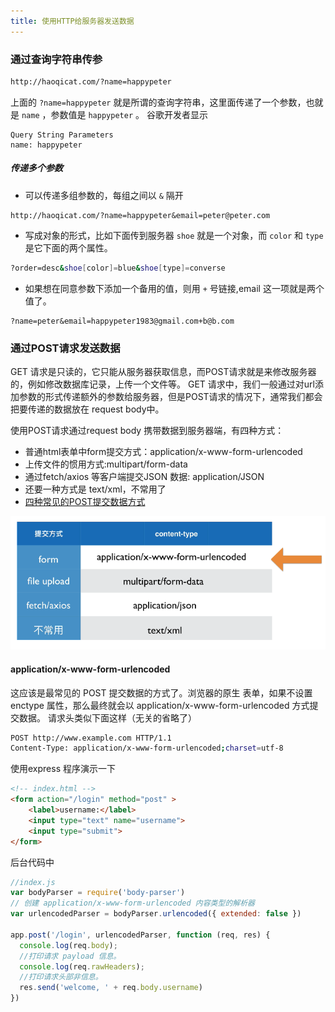 ```yaml
---
title: 使用HTTP给服务器发送数据
---
```


### 通过查询字符串传参

```html
http://haoqicat.com/?name=happypeter
```
上面的 `?name=happypeter` 就是所谓的查询字符串，这里面传递了一个参数，也就是 `name` ，参数值是 `happypeter` 。
谷歌开发者显示

```
Query String Parameters
name: happypeter
```

##### 传递多个参数

- 可以传递多组参数的，每组之间以 `&` 隔开

```
http://haoqicat.com/?name=happypeter&email=peter@peter.com
```

- 写成对象的形式，比如下面传到服务器 `shoe` 就是一个对象，而 `color` 和 `type` 是它下面的两个属性。

```bash
?order=desc&shoe[color]=blue&shoe[type]=converse
```

- 如果想在同意参数下添加一个备用的值，则用 `+` 号链接,email 这一项就是两个值了。

```
?name=peter&email=happypeter1983@gmail.com+b@b.com
```

### 通过POST请求发送数据

GET 请求是只读的，它只能从服务器获取信息，而POST请求就是来修改服务器的，例如修改数据库记录，上传一个文件等。
GET 请求中，我们一般通过对url添加参数的形式传递额外的参数给服务器，但是POST请求的情况下，通常我们都会把要传递的数据放在 request body中。

使用POST请求通过request body 携带数据到服务器端，有四种方式：

- 普通html表单中form提交方式：application/x-www-form-urlencoded
- 上传文件的惯用方式:multipart/form-data
- 通过fetch/axios 等客户端提交JSON 数据: application/JSON
- 还要一种方式是 text/xml，不常用了
- [四种常见的POST提交数据方式](https://imququ.com/post/four-ways-to-post-data-in-http.html)

![post-request](img/post-request.png)

####  application/x-www-form-urlencoded

这应该是最常见的 POST 提交数据的方式了。浏览器的原生
表单，如果不设置 enctype 属性，那么最终就会以 application/x-www-form-urlencoded 方式提交数据。
请求头类似下面这样（无关的省略了）

```bash
POST http://www.example.com HTTP/1.1
Content-Type: application/x-www-form-urlencoded;charset=utf-8
```

使用express 程序演示一下

```html
<!-- index.html -->
<form action="/login" method="post" >
    <label>username:</label>
    <input type="text" name="username">
    <input type="submit">
</form>
```

后台代码中

```js
//index.js
var bodyParser = require('body-parser')
// 创建 application/x-www-form-urlencoded 内容类型的解析器
var urlencodedParser = bodyParser.urlencoded({ extended: false })

app.post('/login', urlencodedParser, function (req, res) {
  console.log(req.body);
  //打印请求 payload 信息。
  console.log(req.rawHeaders);
  //打印请求头部非信息。
  res.send('welcome, ' + req.body.username)
})
```
